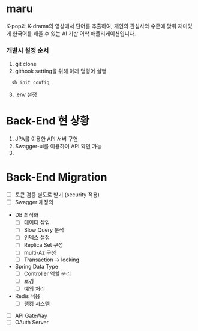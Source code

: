 # maru
K-pop과 K-drama의 영상에서 단어를 추출하여, 개인의 관심사와 수준에 맞춰 재미있게 한국어를 배울 수 있는 AI 기반 어학 애플리케이션입니다.





### 개발시 설정 순서
1. git clone
2. githook setting을 위해 아래 명령어 실행

```shell
  sh init_config
```

3. .env 설정

# Back-End 현 상황
1. JPA를 이용한 API 서버 구현
2. Swagger-ui를 이용하여 API 확인 가능
3. 


# Back-End Migration
- [ ] 토큰 검증 별도로 받기 (security 적용)
- [ ] Swagger 재정의
- DB 최적화
  - [ ] 데이터 삽입
  - [ ] Slow Query 분석
  - [ ] 인덱스 설정
  - [ ] Replica Set 구성
  - [ ] multi-Az 구성
  - [ ] Transaction -> locking
- Spring Data Type
  - [ ] Controller 역할 분리
  - [ ] 로깅
  - [ ] 예외 처리
- Redis 적용
  - [ ] 랭킹 시스템
- [ ] API GateWay
- [ ] OAuth Server
